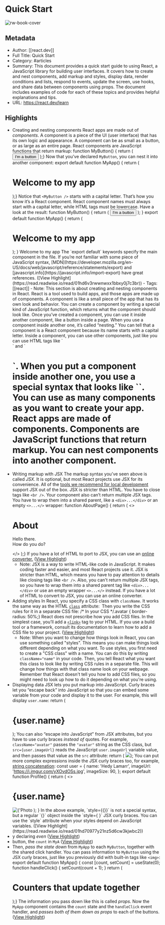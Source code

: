 # Quick Start

![rw-book-cover](https://react.dev/images/og-learn.png)

## Metadata
- Author: [[react.dev]]
- Full Title: Quick Start
- Category: #articles
- Summary: This document provides a quick start guide to using React, a JavaScript library for building user interfaces. It covers how to create and nest components, add markup and styles, display data, render conditions and lists, respond to events, update the screen, use hooks, and share data between components using props. The document includes examples of code for each of these topics and provides helpful explanations and tips.
- URL: https://react.dev/learn

## Highlights
- Creating and nesting components
  React apps are made out of *components*. A component is a piece of the UI (user interface) that has its own logic and appearance. A component can be as small as a button, or as large as an entire page.
  React components are JavaScript functions that return markup:
  function MyButton() { return ( <button>I'm a button</button> );}
  Now that you’ve declared `MyButton`, you can nest it into another component:
  export default function MyApp() { return ( <div> <h1>Welcome to my app</h1> <MyButton /> </div> );}
  Notice that `<MyButton />` starts with a capital letter. That’s how you know it’s a React component. React component names must always start with a capital letter, while HTML tags must be lowercase.
  Have a look at the result:
  function MyButton() {
  return (
  <button>
  I'm a button
  </button>
  );
  }
  export default function MyApp() {
  return (
  <div>
  <h1>Welcome to my app</h1>
  <MyButton />
  </div>
  );
  }
  Welcome to my app
  The `export default` keywords specify the main component in the file. If you’re not familiar with some piece of JavaScript syntax, [MDN](https://developer.mozilla.org/en-US/docs/web/javascript/reference/statements/export) and [javascript.info](https://javascript.info/import-export) have great references. ([View Highlight](https://read.readwise.io/read/01hd6v3rwwnwxx1bbxy0j7c3br))
    - Tags: [[react]] 
    - Note: This section is about creating and nesting components in React. React is a tool used to build apps, and those apps are made up of components. A component is like a small piece of the app that has its own look and behavior. You can create a component by writing a special kind of JavaScript function, which returns what the component should look like. Once you’ve created a component, you can use it inside another component, like a button inside a page. When you use a component inside another one, it’s called “nesting.” You can tell that a component is a React component because its name starts with a capital letter. Inside a component, you can use other components, just like you can use HTML tags like `<div>` and `<h1>`. When you put a component inside another one, you use a special syntax that looks like `<ComponentName />`. You can use as many components as you want to create your app.
      React apps are made of components. Components are JavaScript functions that return markup. You can nest components into another component.
- Writing markup with JSX
  The markup syntax you’ve seen above is called *JSX*. It is optional, but most React projects use JSX for its convenience. All of the [tools we recommend for local development](https://react.dev/learn/installation) support JSX out of the box.
  JSX is stricter than HTML. You have to close tags like `<br />`. Your component also can’t return multiple JSX tags. You have to wrap them into a shared parent, like a `<div>...</div>` or an empty `<>...</>` wrapper:
  function AboutPage() { return ( <> <h1>About</h1> <p>Hello there.<br />How do you do?</p> </> );}
  If you have a lot of HTML to port to JSX, you can use an [online converter.](https://transform.tools/html-to-jsx) ([View Highlight](https://read.readwise.io/read/01hd6wdhym9ymy94zspy9jpsqb))
    - Note: JSX is a way to write HTML-like code in JavaScript. It makes coding faster and easier, and most React projects use it. JSX is stricter than HTML, which means you have to pay attention to details like closing tags like `<br />`. Also, you can't return multiple JSX tags, so you have to wrap them into a shared parent tag like `<div>...</div>` or use an empty wrapper `<>...</>` instead. If you have a lot of HTML to convert to JSX, you can use an online converter.
- Adding styles
  In React, you specify a CSS class with `className`. It works the same way as the HTML [`class`](https://developer.mozilla.org/en-US/docs/Web/HTML/Global_attributes/class) attribute:
  <img className="avatar" />
  Then you write the CSS rules for it in a separate CSS file:
  /* In your CSS */.avatar { border-radius: 50%;}
  React does not prescribe how you add CSS files. In the simplest case, you’ll add a [`<link>`](https://developer.mozilla.org/en-US/docs/Web/HTML/Element/link) tag to your HTML. If you use a build tool or a framework, consult its documentation to learn how to add a CSS file to your project. ([View Highlight](https://read.readwise.io/read/01hd6wqbxzvww6smb3rayg6p6c))
    - Note: When you want to change how things look in React, you can use something called "styles". This means you can make things look different depending on what you want. To use styles, you first need to create a "CSS class" with a name. You can do this by writing `className="name"` in your code. Then, you tell React what you want this class to look like by writing CSS rules in a separate file. This will change how things with that class name look on your webpage. Remember that React doesn't tell you how to add CSS files, so you might need to look up how to do it depending on what you're using.
- Displaying data
  JSX lets you put markup into JavaScript. Curly braces let you “escape back” into JavaScript so that you can embed some variable from your code and display it to the user. For example, this will display `user.name`:
  return ( <h1> {user.name} </h1>);
  You can also “escape into JavaScript” from JSX attributes, but you have to use curly braces *instead of* quotes. For example, `className="avatar"` passes the `"avatar"` string as the CSS class, but `src={user.imageUrl}` reads the JavaScript `user.imageUrl` variable value, and then passes that value as the `src` attribute:
  return ( <img className="avatar" src={user.imageUrl} />);
  You can put more complex expressions inside the JSX curly braces too, for example, [string concatenation](https://javascript.info/operators#string-concatenation-with-binary):
  const user = {
  name: 'Hedy Lamarr',
  imageUrl: 'https://i.imgur.com/yXOvdOSs.jpg',
  imageSize: 90,
  };
  export default function Profile() {
  return (
  <>
  <h1>{user.name}</h1>
  <img
  className="avatar"
  src={user.imageUrl}
  alt={'Photo of ' + user.name}
  style={{
  width: user.imageSize,
  height: user.imageSize
  }}
  />
  </>
  );
  }
  In the above example, `style={{}}` is not a special syntax, but a regular `{}` object inside the `style={ }` JSX curly braces. You can use the `style` attribute when your styles depend on JavaScript variables. ([View Highlight](https://read.readwise.io/read/01hd70977y21nz5d6cw3kjwbc2))
- y declaring *even* ([View Highlight](https://read.readwise.io/read/01hm252bsn50nmmfy4p8qxfs2d))
- button, the `count` in `MyA` ([View Highlight](https://read.readwise.io/read/01hm25tap7a29t0d9skkkndrar))
- Then, *pass the state down* from `MyApp` to each `MyButton`, together with the shared click handler. You can pass information to `MyButton` using the JSX curly braces, just like you previously did with built-in tags like `<img>`:
  export default function MyApp() { const [count, setCount] = useState(0); function handleClick() { setCount(count + 1); } return ( <div> <h1>Counters that update together</h1> <MyButton count={count} onClick={handleClick} /> <MyButton count={count} onClick={handleClick} /> </div> );}
  The information you pass down like this is called *props*. Now the `MyApp` component contains the `count` state and the `handleClick` event handler, and *passes both of them down as props* to each of the buttons. ([View Highlight](https://read.readwise.io/read/01hm25wzd1v11fb04dxvmz1cq6))
